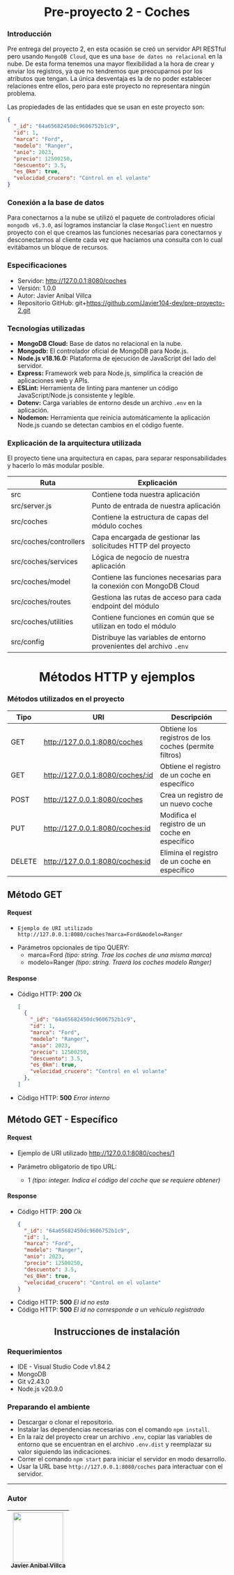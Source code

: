 <h1 align='center'>Pre-proyecto 2 - Coches</h1>

### Introducción
Pre entrega del proyecto 2, en esta ocasión se creó un servidor API RESTful pero usando `MongoDB Cloud`, que es una `base de datos no relacional` en la nube. De esta forma tenemos una mayor flexibilidad a la hora de crear y enviar los registros, ya que no tendremos que preocuparnos por los atributos que tengan. La única desventaja es la de no poder establecer relaciones entre ellos, pero para este proyecto no representara ningún problema.

Las propiedades de las entidades que se usan en este proyecto son:
``` json
{
  "_id": "64a65682450dc9606752b1c9",
  "id": 1,
  "marca": "Ford",
  "modelo": "Ranger",
  "anio": 2023,
  "precio": 12500250,
  "descuento": 3.5,
  "es_0km": true,
  "velocidad_crucero": "Control en el volante"
}
```

### Conexión a la base de datos
Para conectarnos a la nube se utilizó el paquete de controladores oficial `mongodb v6.3.0`, así logramos instanciar la clase `MongoClient` en nuestro proyecto con el que creamos las funciones necesarias para conectarnos y desconectarnos al cliente cada vez que hacíamos una consulta con lo cual evitábamos un bloque de recursos.

### Especificaciones
- Servidor: http://127.0.0.1:8080/coches
- Versión: 1.0.0
- Autor: Javier Anibal Villca
- Repositorio GitHub: git+https://github.com/Javier104-dev/pre-proyecto-2.git

### Tecnologías utilizadas
- **MongoDB Cloud:** Base de datos no relacional en la nube.
- **Mongodb:** El controlador oficial de MongoDB para Node.js.
- **Node.js v18.16.0:** Plataforma de ejecución de JavaScript del lado del servidor.
- **Express:** Framework web para Node.js, simplifica la creación de aplicaciones web y APIs.
- **ESLint:** Herramienta de linting para mantener un código JavaScript/Node.js consistente y legible.
- **Dotenv:** Carga variables de entorno desde un archivo `.env` en la aplicación.
- **Nodemon:** Herramienta que reinicia automáticamente la aplicación Node.js cuando se detectan cambios en el código fuente.

### Explicación de la arquitectura utilizada
El proyecto tiene una arquitectura en capas, para separar responsabilidades y hacerlo lo más modular posible.

| Ruta                   | Explicación                                                          |
| ---------------------- | -------------------------------------------------------------------- |
| src                    | Contiene toda nuestra aplicación                                     |
| src/server.js          | Punto de entrada de nuestra aplicación                               |
| src/coches             | Contiene la estructura de capas del módulo coches                    |
| src/coches/controllers | Capa encargada de gestionar las solicitudes HTTP del proyecto        |
| src/coches/services    | Lógica de negocio de nuestra aplicación                              |
| src/coches/model       | Contiene las funciones necesarias para la conexión con MongoDB Cloud |
| src/coches/routes      | Gestiona las rutas de acceso para cada endpoint del módulo           |
| src/coches/utilities   | Contiene funciones en común que se utilizan en todo el módulo        |
| src/config             | Distribuye las variables de entorno provenientes del archivo `.env`  |

<h1 align='center'>Métodos HTTP y ejemplos</h1>

### Métodos utilizados en el proyecto
| Tipo   | URI                              | Descripción                                           |
| ------ | -------------------------------- | ----------------------------------------------------- |
| GET    | http://127.0.0.1:8080/coches     | Obtiene los registros de los coches (permite filtros) |
| GET    | http://127.0.0.1:8080/coches/:id | Obtiene el registro de un coche en específico         |
| POST   | http://127.0.0.1:8080/coches     | Crea un registro de un nuevo coche                    |
| PUT    | http://127.0.0.1:8080/coches:id  | Modifica el registro de un coche en específico        |
| DELETE | http://127.0.0.1:8080/coches:id  | Elimina el registro de un coche en específico         |

## Método GET
#### Request
- ```
  Ejemplo de URI utilizado
  http://127.0.0.1:8080/coches?marca=Ford&modelo=Ranger
  ```
- Parámetros opcionales de tipo QUERY:
  - marca=Ford *(tipo: string. Trae los coches de una misma marca)*
  - modelo=Ranger *(tipo: string. Traerá los coches modelo Ranger)*

#### Response
- Código HTTP: **200** *Ok*
  ``` json
  [
    {
      "_id": "64a65682450dc9606752b1c9",
      "id": 1,
      "marca": "Ford",
      "modelo": "Ranger",
      "anio": 2023,
      "precio": 12500250,
      "descuento": 3.5,
      "es_0km": true,
      "velocidad_crucero": "Control en el volante"
    },
  ]
  ```
- Código HTTP: **500** *Error interno*

## Método GET - Específico
#### Request
- Ejemplo de URI utilizado
  http://127.0.0.1:8080/coches/1

- Parámetro obligatorio de tipo URL:
  - 1 *(tipo: integer. Indica el código del coche que se requiere obtener)*

#### Response
- Código HTTP: **200** *Ok*
  ``` json
  {
    "_id": "64a65682450dc9606752b1c9",
    "id": 1,
    "marca": "Ford",
    "modelo": "Ranger",
    "anio": 2023,
    "precio": 12500250,
    "descuento": 3.5,
    "es_0km": true,
    "velocidad_crucero": "Control en el volante"
  }
  ```
- Código HTTP: **500** *El id no esta*
- Código HTTP: **500** *El id no corresponde a un vehículo registrado*

<h2 align='center'>Instrucciones de instalación</h2>

### Requerimientos
- IDE - Visual Studio Code v1.84.2
- MongoDB
- Git v2.43.0
- Node.js v20.9.0

### Preparando el ambiente
- Descargar o clonar el repositorio.
- Instalar las dependencias necesarias con el comando `npm install`.
- En la raíz del proyecto crear un archivo `.env`, copiar las variables de entorno que se encuentran en el archivo `.env.dist` y reemplazar su valor siguiendo las indicaciones.
- Correr el comando `npm start` para iniciar el servidor en modo desarrollo.
- Usar la URL base `http://127.0.0.1:8080/coches` para interactuar con el servidor.

---

### Autor
| [<img src='https://avatars.githubusercontent.com/u/105408069?v=4' width=115><br><sub>Javier Anibal Villca</sub>](https://github.com/Javier104-dev) |
| :------------------------------------------------------------------------------------------------------------------------------------------------: |
